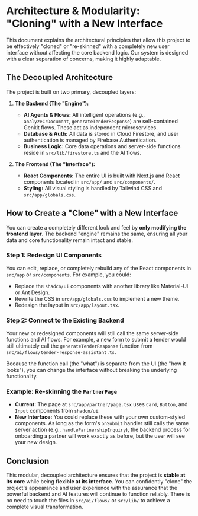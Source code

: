 # Architecture & Modularity: "Cloning" with a New Interface

This document explains the architectural principles that allow this project to be effectively "cloned" or "re-skinned" with a completely new user interface without affecting the core backend logic. Our system is designed with a clear separation of concerns, making it highly adaptable.

## The Decoupled Architecture

The project is built on two primary, decoupled layers:

1.  **The Backend (The "Engine"):**
    *   **AI Agents & Flows:** All intelligent operations (e.g., `analyzeCrDocument`, `generateTenderResponse`) are self-contained Genkit flows. These act as independent microservices.
    *   **Database & Auth:** All data is stored in Cloud Firestore, and user authentication is managed by Firebase Authentication.
    *   **Business Logic:** Core data operations and server-side functions reside in `src/lib/firestore.ts` and the AI flows.

2.  **The Frontend (The "Interface"):**
    *   **React Components:** The entire UI is built with Next.js and React components located in `src/app/` and `src/components/`.
    *   **Styling:** All visual styling is handled by Tailwind CSS and `src/app/globals.css`.

## How to Create a "Clone" with a New Interface

You can create a completely different look and feel by **only modifying the frontend layer**. The backend "engine" remains the same, ensuring all your data and core functionality remain intact and stable.

### Step 1: Redesign UI Components
You can edit, replace, or completely rebuild any of the React components in `src/app` or `src/components`. For example, you could:
-   Replace the `shadcn/ui` components with another library like Material-UI or Ant Design.
-   Rewrite the CSS in `src/app/globals.css` to implement a new theme.
-   Redesign the layout in `src/app/layout.tsx`.

### Step 2: Connect to the Existing Backend
Your new or redesigned components will still call the same server-side functions and AI flows. For example, a new form to submit a tender would still ultimately call the `generateTenderResponse` function from `src/ai/flows/tender-response-assistant.ts`.

Because the function call (the "what") is separate from the UI (the "how it looks"), you can change the interface without breaking the underlying functionality.

### Example: Re-skinning the `PartnerPage`

-   **Current:** The page at `src/app/partner/page.tsx` uses `Card`, `Button`, and `Input` components from `shadcn/ui`.
-   **New Interface:** You could replace these with your own custom-styled components. As long as the form's `onSubmit` handler still calls the same server action (e.g., `handlePartnershipInquiry`), the backend process for onboarding a partner will work exactly as before, but the user will see your new design.

## Conclusion

This modular, decoupled architecture ensures that the project is **stable at its core** while being **flexible at its interface**. You can confidently "clone" the project's appearance and user experience with the assurance that the powerful backend and AI features will continue to function reliably. There is no need to touch the files in `src/ai/flows/` or `src/lib/` to achieve a complete visual transformation.